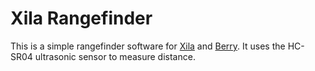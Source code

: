 # Xila Rangefinder

This is a simple rangefinder software for [Xila](https://xila.dev) and [Berry](https://github.com/berry-lang/berry). It uses the HC-SR04 ultrasonic sensor to measure distance.